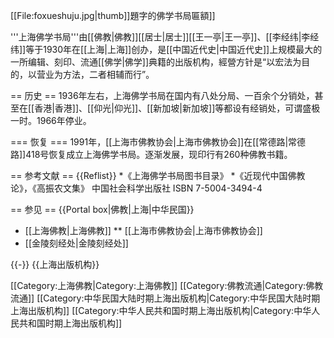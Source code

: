[[File:foxueshuju.jpg|thumb]]題字的佛学书局匾額]]

'''上海佛学书局'''由[[佛教|佛教]][[居士|居士]][[王一亭|王一亭]]、[[李经纬|李经纬]]等于1930年在[[上海|上海]]创办，是[[中国近代史|中国近代史]]上规模最大的一所编辑、刻印、流通[[佛学|佛学]]典籍的出版机构，經營方针是“以宏法为目的，以营业为方法，二者相辅而行”。

== 历史 ==
1936年左右，上海佛学书局在国内有八处分局、一百余个分销处，甚至在[[香港|香港]]、[[仰光|仰光]]、[[新加坡|新加坡]]等都设有经销处，可谓盛极一时。1966年停业。

=== 恢复 ===
1991年，[[上海市佛教协会|上海市佛教协会]]在[[常德路|常德路]]418号恢复成立上海佛学书局。逐渐发展，现印行有260种佛教书籍。

== 参考文献 ==
{{Reflist}}
*《上海佛学书局图书目录》
*《近现代中国佛教论》，《高振农文集》 中国社会科学出版社 ISBN 7-5004-3494-4

== 参见 ==
{{Portal box|佛教|上海|中华民国}}
* [[上海佛教|上海佛教]]
** [[上海市佛教协会|上海市佛教协会]]
* [[金陵刻经处|金陵刻经处]]

{{-}}
{{上海出版机构}}

[[Category:上海佛教|Category:上海佛教]]
[[Category:佛教流通|Category:佛教流通]]
[[Category:中华民国大陆时期上海出版机构|Category:中华民国大陆时期上海出版机构]]
[[Category:中华人民共和国时期上海出版机构|Category:中华人民共和国时期上海出版机构]]